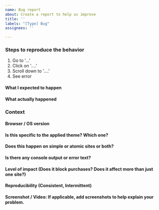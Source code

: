 ```yaml
---
name: Bug report
about: Create a report to help us improve
title: ''
labels: "[Type] Bug"
assignees: ''

---
```


<!-- Thanks for contributing to Calypso! Pick a clear title ("Editor: add spell check") and proceed. -->

### Steps to reproduce the behavior

1. Go to '...'
2. Click on '....'
3. Scroll down to '....'
4. See error

#### What I expected to happen

#### What actually happened

### Context

#### Browser / OS version

#### Is this specific to the applied theme? Which one?

#### Does this happen on simple or atomic sites or both?

#### Is there any console output or error text?

#### Level of impact (Does it block purchases? Does it affect more than just one site?)

#### Reproducibility (Consistent, Intermittent)

#### Screenshot / Video: If applicable, add screenshots to help explain your problem.
